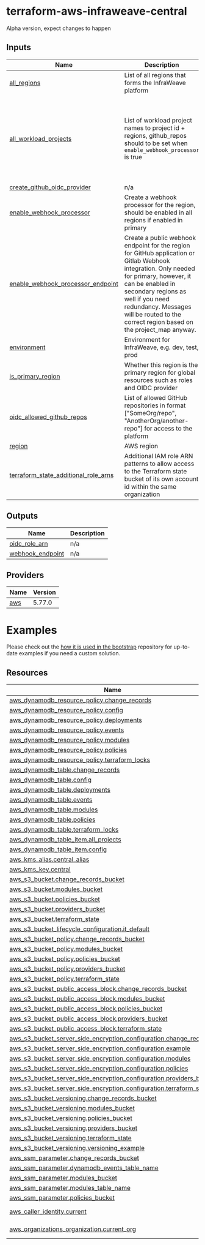 # terraform-aws-infraweave-central

Alpha version, expect changes to happen

<!-- BEGIN_TF_DOCS -->

<!-- END_TF_DOCS -->
<!-- BEGINNING OF PRE-COMMIT-TERRAFORM DOCS HOOK -->


## Inputs

| Name | Description | Type | Default | Required |
|------|-------------|------|---------|:--------:|
| <a name="input_all_regions"></a> [all\_regions](#input\_all\_regions) | List of all regions that forms the InfraWeave platform | `list(string)` | n/a | yes |
| <a name="input_all_workload_projects"></a> [all\_workload\_projects](#input\_all\_workload\_projects) | List of workload project names to project id + regions, github\_repos should to be set when `enable_webhook_processor` is true | <pre>list(<br/>    object({<br/>      project_id          = string<br/>      name                = string<br/>      description         = string<br/>      regions             = list(string)<br/>      github_repos_deploy = list(string)<br/>      github_repos_oidc   = list(string)<br/>    })<br/>  )</pre> | n/a | yes |
| <a name="input_create_github_oidc_provider"></a> [create\_github\_oidc\_provider](#input\_create\_github\_oidc\_provider) | n/a | `bool` | `true` | no |
| <a name="input_enable_webhook_processor"></a> [enable\_webhook\_processor](#input\_enable\_webhook\_processor) | Create a webhook processor for the region, should be enabled in all regions if enabled in primary | `bool` | `false` | no |
| <a name="input_enable_webhook_processor_endpoint"></a> [enable\_webhook\_processor\_endpoint](#input\_enable\_webhook\_processor\_endpoint) | Create a public webhook endpoint for the region for GitHub application or Gitlab Webhook integration. Only needed for primary, however, it can be enabled in secondary regions as well if you need redundancy. Messages will be routed to the correct region based on the project\_map anyway. | `bool` | `false` | no |
| <a name="input_environment"></a> [environment](#input\_environment) | Environment for InfraWeave, e.g. dev, test, prod | `string` | n/a | yes |
| <a name="input_is_primary_region"></a> [is\_primary\_region](#input\_is\_primary\_region) | Whether this region is the primary region for global resources such as roles and OIDC provider | `bool` | `false` | no |
| <a name="input_oidc_allowed_github_repos"></a> [oidc\_allowed\_github\_repos](#input\_oidc\_allowed\_github\_repos) | List of allowed GitHub repositories in format ["SomeOrg/repo", "AnotherOrg/another-repo"] for access to the platform | `list(string)` | `[]` | no |
| <a name="input_region"></a> [region](#input\_region) | AWS region | `string` | n/a | yes |
| <a name="input_terraform_state_additional_role_arns"></a> [terraform\_state\_additional\_role\_arns](#input\_terraform\_state\_additional\_role\_arns) | Additional IAM role ARN patterns to allow access to the Terraform state bucket of its own account id within the same organization | `list(string)` | <pre>[<br/>  "arn:aws:iam::*:role/aws-reserved/sso.amazonaws.com/*/AWSReservedSSO_AdministratorAccess_*"<br/>]</pre> | no |

## Outputs

| Name | Description |
|------|-------------|
| <a name="output_oidc_role_arn"></a> [oidc\_role\_arn](#output\_oidc\_role\_arn) | n/a |
| <a name="output_webhook_endpoint"></a> [webhook\_endpoint](#output\_webhook\_endpoint) | n/a |

## Providers

| Name | Version |
|------|---------|
| <a name="provider_aws"></a> [aws](#provider\_aws) | 5.77.0 |

# Examples

Please check out the [how it is used in the bootstrap](https://github.com/infraweave-io/aws-bootstrap/blob/main/central.tf) repository for up-to-date examples if you need a custom solution.

## Resources

| Name | Type |
|------|------|
| [aws_dynamodb_resource_policy.change_records](https://registry.terraform.io/providers/hashicorp/aws/latest/docs/resources/dynamodb_resource_policy) | resource |
| [aws_dynamodb_resource_policy.config](https://registry.terraform.io/providers/hashicorp/aws/latest/docs/resources/dynamodb_resource_policy) | resource |
| [aws_dynamodb_resource_policy.deployments](https://registry.terraform.io/providers/hashicorp/aws/latest/docs/resources/dynamodb_resource_policy) | resource |
| [aws_dynamodb_resource_policy.events](https://registry.terraform.io/providers/hashicorp/aws/latest/docs/resources/dynamodb_resource_policy) | resource |
| [aws_dynamodb_resource_policy.modules](https://registry.terraform.io/providers/hashicorp/aws/latest/docs/resources/dynamodb_resource_policy) | resource |
| [aws_dynamodb_resource_policy.policies](https://registry.terraform.io/providers/hashicorp/aws/latest/docs/resources/dynamodb_resource_policy) | resource |
| [aws_dynamodb_resource_policy.terraform_locks](https://registry.terraform.io/providers/hashicorp/aws/latest/docs/resources/dynamodb_resource_policy) | resource |
| [aws_dynamodb_table.change_records](https://registry.terraform.io/providers/hashicorp/aws/latest/docs/resources/dynamodb_table) | resource |
| [aws_dynamodb_table.config](https://registry.terraform.io/providers/hashicorp/aws/latest/docs/resources/dynamodb_table) | resource |
| [aws_dynamodb_table.deployments](https://registry.terraform.io/providers/hashicorp/aws/latest/docs/resources/dynamodb_table) | resource |
| [aws_dynamodb_table.events](https://registry.terraform.io/providers/hashicorp/aws/latest/docs/resources/dynamodb_table) | resource |
| [aws_dynamodb_table.modules](https://registry.terraform.io/providers/hashicorp/aws/latest/docs/resources/dynamodb_table) | resource |
| [aws_dynamodb_table.policies](https://registry.terraform.io/providers/hashicorp/aws/latest/docs/resources/dynamodb_table) | resource |
| [aws_dynamodb_table.terraform_locks](https://registry.terraform.io/providers/hashicorp/aws/latest/docs/resources/dynamodb_table) | resource |
| [aws_dynamodb_table_item.all_projects](https://registry.terraform.io/providers/hashicorp/aws/latest/docs/resources/dynamodb_table_item) | resource |
| [aws_dynamodb_table_item.config](https://registry.terraform.io/providers/hashicorp/aws/latest/docs/resources/dynamodb_table_item) | resource |
| [aws_kms_alias.central_alias](https://registry.terraform.io/providers/hashicorp/aws/latest/docs/resources/kms_alias) | resource |
| [aws_kms_key.central](https://registry.terraform.io/providers/hashicorp/aws/latest/docs/resources/kms_key) | resource |
| [aws_s3_bucket.change_records_bucket](https://registry.terraform.io/providers/hashicorp/aws/latest/docs/resources/s3_bucket) | resource |
| [aws_s3_bucket.modules_bucket](https://registry.terraform.io/providers/hashicorp/aws/latest/docs/resources/s3_bucket) | resource |
| [aws_s3_bucket.policies_bucket](https://registry.terraform.io/providers/hashicorp/aws/latest/docs/resources/s3_bucket) | resource |
| [aws_s3_bucket.providers_bucket](https://registry.terraform.io/providers/hashicorp/aws/latest/docs/resources/s3_bucket) | resource |
| [aws_s3_bucket.terraform_state](https://registry.terraform.io/providers/hashicorp/aws/latest/docs/resources/s3_bucket) | resource |
| [aws_s3_bucket_lifecycle_configuration.it_default](https://registry.terraform.io/providers/hashicorp/aws/latest/docs/resources/s3_bucket_lifecycle_configuration) | resource |
| [aws_s3_bucket_policy.change_records_bucket](https://registry.terraform.io/providers/hashicorp/aws/latest/docs/resources/s3_bucket_policy) | resource |
| [aws_s3_bucket_policy.modules_bucket](https://registry.terraform.io/providers/hashicorp/aws/latest/docs/resources/s3_bucket_policy) | resource |
| [aws_s3_bucket_policy.policies_bucket](https://registry.terraform.io/providers/hashicorp/aws/latest/docs/resources/s3_bucket_policy) | resource |
| [aws_s3_bucket_policy.providers_bucket](https://registry.terraform.io/providers/hashicorp/aws/latest/docs/resources/s3_bucket_policy) | resource |
| [aws_s3_bucket_policy.terraform_state](https://registry.terraform.io/providers/hashicorp/aws/latest/docs/resources/s3_bucket_policy) | resource |
| [aws_s3_bucket_public_access_block.change_records_bucket](https://registry.terraform.io/providers/hashicorp/aws/latest/docs/resources/s3_bucket_public_access_block) | resource |
| [aws_s3_bucket_public_access_block.modules_bucket](https://registry.terraform.io/providers/hashicorp/aws/latest/docs/resources/s3_bucket_public_access_block) | resource |
| [aws_s3_bucket_public_access_block.policies_bucket](https://registry.terraform.io/providers/hashicorp/aws/latest/docs/resources/s3_bucket_public_access_block) | resource |
| [aws_s3_bucket_public_access_block.providers_bucket](https://registry.terraform.io/providers/hashicorp/aws/latest/docs/resources/s3_bucket_public_access_block) | resource |
| [aws_s3_bucket_public_access_block.terraform_state](https://registry.terraform.io/providers/hashicorp/aws/latest/docs/resources/s3_bucket_public_access_block) | resource |
| [aws_s3_bucket_server_side_encryption_configuration.change_records](https://registry.terraform.io/providers/hashicorp/aws/latest/docs/resources/s3_bucket_server_side_encryption_configuration) | resource |
| [aws_s3_bucket_server_side_encryption_configuration.example](https://registry.terraform.io/providers/hashicorp/aws/latest/docs/resources/s3_bucket_server_side_encryption_configuration) | resource |
| [aws_s3_bucket_server_side_encryption_configuration.modules](https://registry.terraform.io/providers/hashicorp/aws/latest/docs/resources/s3_bucket_server_side_encryption_configuration) | resource |
| [aws_s3_bucket_server_side_encryption_configuration.policies](https://registry.terraform.io/providers/hashicorp/aws/latest/docs/resources/s3_bucket_server_side_encryption_configuration) | resource |
| [aws_s3_bucket_server_side_encryption_configuration.providers_bucket](https://registry.terraform.io/providers/hashicorp/aws/latest/docs/resources/s3_bucket_server_side_encryption_configuration) | resource |
| [aws_s3_bucket_server_side_encryption_configuration.terraform_state](https://registry.terraform.io/providers/hashicorp/aws/latest/docs/resources/s3_bucket_server_side_encryption_configuration) | resource |
| [aws_s3_bucket_versioning.change_records_bucket](https://registry.terraform.io/providers/hashicorp/aws/latest/docs/resources/s3_bucket_versioning) | resource |
| [aws_s3_bucket_versioning.modules_bucket](https://registry.terraform.io/providers/hashicorp/aws/latest/docs/resources/s3_bucket_versioning) | resource |
| [aws_s3_bucket_versioning.policies_bucket](https://registry.terraform.io/providers/hashicorp/aws/latest/docs/resources/s3_bucket_versioning) | resource |
| [aws_s3_bucket_versioning.providers_bucket](https://registry.terraform.io/providers/hashicorp/aws/latest/docs/resources/s3_bucket_versioning) | resource |
| [aws_s3_bucket_versioning.terraform_state](https://registry.terraform.io/providers/hashicorp/aws/latest/docs/resources/s3_bucket_versioning) | resource |
| [aws_s3_bucket_versioning.versioning_example](https://registry.terraform.io/providers/hashicorp/aws/latest/docs/resources/s3_bucket_versioning) | resource |
| [aws_ssm_parameter.change_records_bucket](https://registry.terraform.io/providers/hashicorp/aws/latest/docs/resources/ssm_parameter) | resource |
| [aws_ssm_parameter.dynamodb_events_table_name](https://registry.terraform.io/providers/hashicorp/aws/latest/docs/resources/ssm_parameter) | resource |
| [aws_ssm_parameter.modules_bucket](https://registry.terraform.io/providers/hashicorp/aws/latest/docs/resources/ssm_parameter) | resource |
| [aws_ssm_parameter.modules_table_name](https://registry.terraform.io/providers/hashicorp/aws/latest/docs/resources/ssm_parameter) | resource |
| [aws_ssm_parameter.policies_bucket](https://registry.terraform.io/providers/hashicorp/aws/latest/docs/resources/ssm_parameter) | resource |
| [aws_caller_identity.current](https://registry.terraform.io/providers/hashicorp/aws/latest/docs/data-sources/caller_identity) | data source |
| [aws_organizations_organization.current_org](https://registry.terraform.io/providers/hashicorp/aws/latest/docs/data-sources/organizations_organization) | data source |
<!-- END OF PRE-COMMIT-TERRAFORM DOCS HOOK -->
